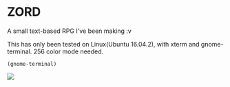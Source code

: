 # ZORD
A small text-based RPG I've been making :v

This has only been tested on Linux(Ubuntu 16.04.2), with xterm and gnome-terminal. 256 color mode needed.

    (gnome-terminal)
![](https://cdn.discordapp.com/attachments/372806711381065730/376915111581057026/unknown.png)

